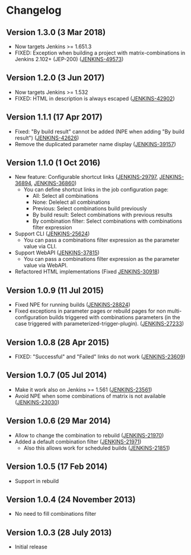 # Changelog

## Version 1.3.0 (3 Mar 2018)

-   Now targets Jenkins \>= 1.651.3
-   FIXED: Exception when building a project with matrix-combinations in Jenkins 2.102+ (JEP-200) ([JENKINS-49573](https://issues.jenkins-ci.org/browse/JENKINS-49573))

## Version 1.2.0 (3 Jun 2017)

-   Now targets Jenkins \>= 1.532
-   FIXED: HTML in description is always escaped ([JENKINS-42902](https://issues.jenkins-ci.org/browse/JENKINS-42902))

## Version 1.1.1 (17 Apr 2017)

-   Fixed: "By build result" cannot be added (NPE when adding "By build result") ([JENKINS-42626](https://issues.jenkins-ci.org/browse/JENKINS-42626))
-   Remove the duplicated parameter name display ([JENKINS-39157](https://issues.jenkins-ci.org/browse/JENKINS-39157))

## Version 1.1.0 (1 Oct 2016)

-   New feature: Configurable shortcut links ([JENKINS-29797](https://issues.jenkins-ci.org/browse/JENKINS-29797), [JENKINS-36894](https://issues.jenkins-ci.org/browse/JENKINS-36894), [JENKINS-36860](https://issues.jenkins-ci.org/browse/JENKINS-36860))
    -   You can define shortcut links in the job configuration page:
        -   All: Select all combinations
        -   None: Delelect all combinations
        -   Previous: Select combinations build previously
        -   By build result: Select combinations with previous results
        -   By combination filter: Select combinations with combinations filter expression
-   Support CLI ([JENKINS-25624](https://issues.jenkins-ci.org/browse/JENKINS-25624))
    -   You can pass a combinations filter expression as the parameter
        value via CLI.
-   Support WebAPI ([JENKINS-37815](https://issues.jenkins-ci.org/browse/JENKINS-37815))
    -   You can pass a combinations filter expression as the parameter value via WebAPI.
-   Refactored HTML implementations (Fixed [JENKINS-30918](https://issues.jenkins-ci.org/browse/JENKINS-30918))

## Version 1.0.9 (11 Jul 2015)

-   Fixed NPE for running builds ([JENKINS-28824](https://issues.jenkins-ci.org/browse/JENKINS-28824))
-   Fixed exceptions in parameter pages or rebuild pages for non multi-configuration builds triggered with combinations parameters (in the case triggered with parameterized-trigger-plugin). ([JENKINS-27233](https://issues.jenkins-ci.org/browse/JENKINS-27233))

## Version 1.0.8 (28 Apr 2015)

-   FIXED: "Successful" and "Failed" links do not work ([JENKINS-23609](https://issues.jenkins-ci.org/browse/JENKINS-23609))

## Version 1.0.7 (05 Jul 2014)

-   Make it work also on Jenkins \>= 1.561 ([JENKINS-23561](https://issues.jenkins-ci.org/browse/JENKINS-23561))
-   Avoid NPE when some combinations of matrix is not available ([JENKINS-23030](https://issues.jenkins-ci.org/browse/JENKINS-23030))

## Version 1.0.6 (29 Mar 2014)

-   Allow to change the combination to rebuild ([JENKINS-21970](https://issues.jenkins-ci.org/browse/JENKINS-21970))
-   Added a default combination filter ([JENKINS-21971](https://issues.jenkins-ci.org/browse/JENKINS-21971))
    -   Also this allows work for scheduled builds ([JENKINS-21851](https://issues.jenkins-ci.org/browse/JENKINS-21851))

## Version 1.0.5 (17 Feb 2014)

-   Support in rebuild

## Version 1.0.4 (24 November 2013)

-   No need to fill combinations filter

## Version 1.0.3 (28 July 2013)

-   Initial release
